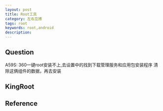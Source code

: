 ```yaml
---
layout: post
title: Root工具
category: 左右互搏
tags: root
keywords: root,android
description: 
---
```


## Question

A59S:
360一键root安装不上,去设置中的找到下载管理服务和应用包安装程序 清除这俩组件的数据，再去安装

## KingRoot


## Reference

